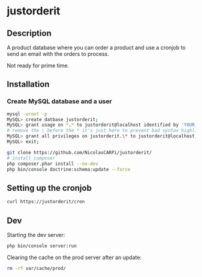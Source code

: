 # justorderit

## Description

A product database where you can order a product and use a cronjob to send an email with the orders to process.

Not ready for prime time.

## Installation

### Create MySQL database and a user

~~~bash
mysql -uroot -p
MySQL> create datbase justorderit;
MySQL> grant usage on *.* to justorderit@localhost identified by 'YOUR_PASSWORD';
# remove the \ before the * it's just here to prevent bad syntax highlighting
MySQL> grant all privileges on justorderit.\* to justorderit@localhost;
MySQL> exit;
~~~

~~~bash
git clone https://github.com/NicolasCARPi/justorderit/
# install composer
php composer.phar install --no-dev
php bin/console doctrine:schema:update --force
~~~

## Setting up the cronjob

~~~bash
curl https://justorderit/cron
~~~

## Dev

Starting the dev server:

~~~bash
php bin/console server:run
~~~

Clearing the cache on the prod server after an update:

~~~bash
rm -rf var/cache/prod/
~~~
